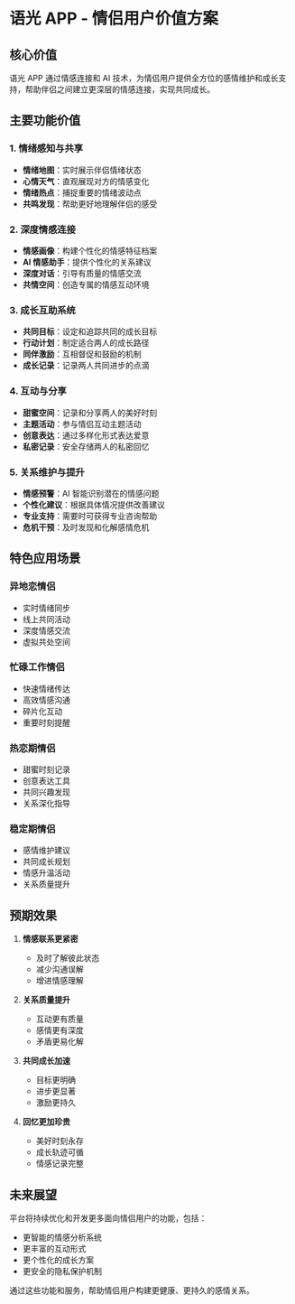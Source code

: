 # 语光 APP - 情侣用户价值方案

## 核心价值

语光 APP 通过情感连接和 AI 技术，为情侣用户提供全方位的感情维护和成长支持，帮助伴侣之间建立更深层的情感连接，实现共同成长。

## 主要功能价值

### 1. 情绪感知与共享

- **情绪地图**：实时展示伴侣情绪状态
- **心情天气**：直观展现对方的情感变化
- **情绪热点**：捕捉重要的情绪波动点
- **共鸣发现**：帮助更好地理解伴侣的感受

### 2. 深度情感连接

- **情感画像**：构建个性化的情感特征档案
- **AI 情感助手**：提供个性化的关系建议
- **深度对话**：引导有质量的情感交流
- **共情空间**：创造专属的情感互动环境

### 3. 成长互助系统

- **共同目标**：设定和追踪共同的成长目标
- **行动计划**：制定适合两人的成长路径
- **同伴激励**：互相督促和鼓励的机制
- **成长记录**：记录两人共同进步的点滴

### 4. 互动与分享

- **甜蜜空间**：记录和分享两人的美好时刻
- **主题活动**：参与情侣互动主题活动
- **创意表达**：通过多样化形式表达爱意
- **私密记录**：安全存储两人的私密回忆

### 5. 关系维护与提升

- **情感预警**：AI 智能识别潜在的情感问题
- **个性化建议**：根据具体情况提供改善建议
- **专业支持**：需要时可获得专业咨询帮助
- **危机干预**：及时发现和化解感情危机

## 特色应用场景

### 异地恋情侣

- 实时情绪同步
- 线上共同活动
- 深度情感交流
- 虚拟共处空间

### 忙碌工作情侣

- 快速情绪传达
- 高效情感沟通
- 碎片化互动
- 重要时刻提醒

### 热恋期情侣

- 甜蜜时刻记录
- 创意表达工具
- 共同兴趣发现
- 关系深化指导

### 稳定期情侣

- 感情维护建议
- 共同成长规划
- 情感升温活动
- 关系质量提升

## 预期效果

1. **情感联系更紧密**

   - 及时了解彼此状态
   - 减少沟通误解
   - 增进情感理解

2. **关系质量提升**

   - 互动更有质量
   - 感情更有深度
   - 矛盾更易化解

3. **共同成长加速**

   - 目标更明确
   - 进步更显著
   - 激励更持久

4. **回忆更加珍贵**
   - 美好时刻永存
   - 成长轨迹可循
   - 情感记录完整

## 未来展望

平台将持续优化和开发更多面向情侣用户的功能，包括：

- 更智能的情感分析系统
- 更丰富的互动形式
- 更个性化的成长方案
- 更安全的隐私保护机制

通过这些功能和服务，帮助情侣用户构建更健康、更持久的感情关系。
